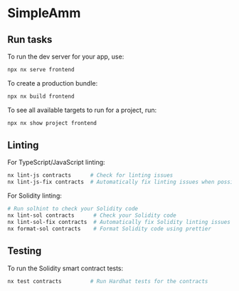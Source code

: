 # SimpleAmm

## Run tasks

To run the dev server for your app, use:

```sh
npx nx serve frontend
```

To create a production bundle:

```sh
npx nx build frontend
```

To see all available targets to run for a project, run:

```sh
npx nx show project frontend
```

## Linting

For TypeScript/JavaScript linting:

```sh
nx lint-js contracts      # Check for linting issues
nx lint-js-fix contracts  # Automatically fix linting issues when possible
```

For Solidity linting:

```sh
# Run solhint to check your Solidity code
nx lint-sol contracts      # Check your Solidity code
nx lint-sol-fix contracts  # Automatically fix Solidity linting issues
nx format-sol contracts    # Format Solidity code using prettier
```

## Testing

To run the Solidity smart contract tests:

```sh
nx test contracts         # Run Hardhat tests for the contracts
```
